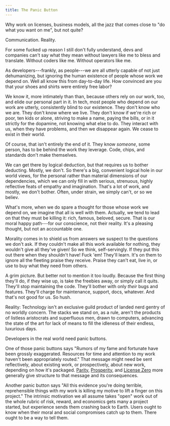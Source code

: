 ```yaml
---
title: The Panic Button
---
```


Why work on licenses, business models, all the jazz that comes close to "do what you want on me", but not quite?

Communication.  Reality.

For some fucked up reason I still don't fully understand, devs and companies can't say what they mean without lawyers like me to bless and translate.  Without coders like me.  Without operators like me.

As developers---frankly, as people---we are all utterly capable of not just dehumanizing, but ignoring the human existence of people whose work we depend on.  Well all know this from day-to-day life.  How convinced are you that your shoes and shirts were entirely free labor?

We know it, more intimately than than, because others rely on our work, too, and elide our personal part in it.  In tech, most people who depend on our work are utterly, consistently blind to our existence.  They don't know who we are.  They don't know where we live.  They don't know if we're rich or poor, ten kids or alone, striving to make a name, paying the bills, or in it strictly for the dopamine, not knowing what else to do.  They interact with us, when they have problems, and then we disappear again.  We cease to exist in their world.

Of course, that isn't entirely the end of it.  They know _someone_, some person, has to be behind the work they leverage.  Code, chips, and standards don't make themselves.

We can get there by logical deduction, but that requires us to bother deducting.  Mostly, we don't.  So there's a big, convenient logical hole in our world views, for the personal rather than material dimensions of our dependencies, which we can only fill in with serious, strenuous, highly reflective feats of empathy and imagination.  That's a lot of work, and mostly, we don't bother.  Often, under strain, we simply can't, or so we believ.

What's more, when we do spare a thought for those whose work we depend on, we imagine that all is well with them.  Actually, we tend to lead on that they must be killing it: rich, famous, beloved, secure.  That is our moral happy path---for our conscience, not their reality.  It's a pleasing thought, but not an accountable one.

Morality comes in to shield us from answers we suspect to the questions we don't ask.  If they couldn't make all this work available for nothing, they wouldn't give all they've given!  So we think, self-servingly.  If they put this out there when they shouldn't have!  Fuck 'em!  They'll learn.  It's on them to ignore all the fleeting praise they receive.  Praise they can't eat, live in, or use to buy what they need from others.

A grim picture.  But better not to mention it too loudly.  Because the first thing they'll do, if they wise up, is take the freebies away, or simply call it quits.  They'll stop maintaining the code.  They'll bother with only _their_ bugs and features.  They'll charge for maintenance, support, docs, whatever.  And that's not good for us.  So hush.

Reality: Technology isn't an exclusive guild product of landed nerd gentry of no worldly concern.  The stacks we stand on, as a rule, aren't the products of listless aristocrats and superfluous men, drawn to computers, advancing the state of the art for lack of means to fill the idleness of their endless, luxurious days. 

Developers in the real world need panic buttons.

One of those panic buttons says "Rumors of my fame and fortunate have been grossly exaggerated.  Resources for time and attention to my work haven't been appropriately routed."  That message might need be sent reflectively, about existing work, or prospectively, about new work, depending on how it's packaged.  [Parity](https://paritylicense.com), [Prosperity](https://prosperitylicense.com), and [License Zero](https://licensezero.com) more generally give structure to that message and its consequences.

Another panic button says "All this evidence you're doing terrible, reprehensible things with my work is killing my motive to lift a finger on this project."  The intrinsic motivation we all assume takes "open" work out of the whole rubric of risk, reward, and economics gets many a project started, but experience sends them crashing back to Earth.  Users ought to know when their moral and social compromises catch up to them.  There ought to be a way to tell them.


